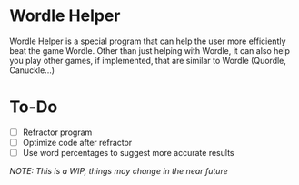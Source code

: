 # Wordle Helper

Wordle Helper is a special program that can help the user more efficiently beat the game Wordle. Other than just helping with Wordle, it can also help you play other games, if implemented, that are similar to Wordle (Quordle, Canuckle...)

# To-Do
  - [ ] Refractor program
  - [ ] Optimize code after refractor
  - [ ] Use word percentages to suggest more accurate results

_NOTE: This is a WIP, things may change in the near future_
